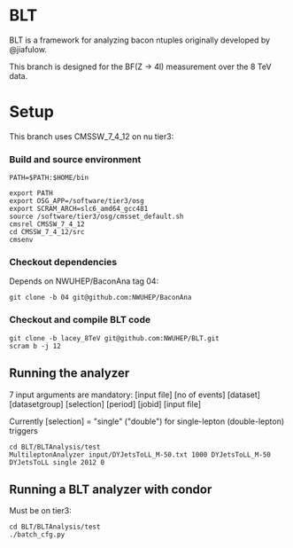 BLT
===

BLT is a framework for analyzing bacon ntuples originally developed by @jiafulow.

This branch is designed for the BF(Z -> 4l) measurement over the 8 TeV data.

Setup
=====

This branch uses CMSSW_7_4_12 on nu tier3:

### Build and source environment

```
PATH=$PATH:$HOME/bin

export PATH
export OSG_APP=/software/tier3/osg
export SCRAM_ARCH=slc6_amd64_gcc481
source /software/tier3/osg/cmsset_default.sh
cmsrel CMSSW_7_4_12
cd CMSSW_7_4_12/src
cmsenv
```

### Checkout dependencies

Depends on NWUHEP/BaconAna tag 04:

```
git clone -b 04 git@github.com:NWUHEP/BaconAna
```

### Checkout and compile BLT code

```
git clone -b lacey_8TeV git@github.com:NWUHEP/BLT.git
scram b -j 12
```

## Running the analyzer

7 input arguments are mandatory: [input file] [no of events] [dataset] [datasetgroup] [selection] [period] [jobid]
[input file]

Currently [selection] = "single" ("double") for single-lepton (double-lepton) triggers

```
cd BLT/BLTAnalysis/test
MultileptonAnalyzer input/DYJetsToLL_M-50.txt 1000 DYJetsToLL_M-50 DYJetsToLL single 2012 0
```

## Running a BLT analyzer with condor

Must be on tier3:

```
cd BLT/BLTAnalysis/test
./batch_cfg.py
```
